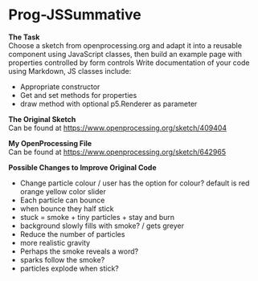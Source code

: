 # Prog-JSSummative

<b> The Task </b><br>
Choose a sketch from openprocessing.org and adapt it into a reusable component using JavaScript classes, then build an example page with properties controlled by form controls Write documentation of your code using Markdown, JS classes include:
<ul>
<li>Appropriate constructor </li>
<li>Get and set methods for properties </li>
<li> draw method with optional p5.Renderer as parameter </li>
</ul>

<b> The Original Sketch </b> <br>
Can be found at https://www.openprocessing.org/sketch/409404
<br>

<b> My OpenProcessing File </b> <br>
Can be found at https://www.openprocessing.org/sketch/642965
<br>

<b> Possible Changes to Improve Original Code </b>
<ul>
  <li> Change particle colour / user has the option for colour? default is red orange yellow color slider</li>
  <li> Each particle can bounce </li>
  <li> when bounce they half stick </li>
  <li> stuck = smoke + tiny particles + stay and burn </li>
  <li> background slowly fills with smoke? / gets greyer </li>
  <li> Reduce the number of particles </li>
  <li> more realistic gravity </li>
  <li> Perhaps the smoke reveals a word? </li>
  <li> sparks follow the smoke? </li>
  <li> particles explode when stick? </li>
</ul>
